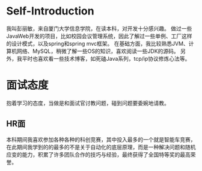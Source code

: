 # Self-Introduction
我叫彭丽敏，来自厦门大学信息学院，在读本科，对开发十分感兴趣。
做过一些JavaWeb开发的项目，比如校园会议管理系统，因此了解过一些单例、工厂这样的设计模式，以及spring和spring mvc框架。
在基础方面，我比较熟悉JVM、计算机网络、MySQL，稍微了解一些OS的知识，喜欢阅读一些JDK的源码。
另外，我平时也喜欢看一些技术博客，如死磕Java系列，tcp/ip协议修炼心法等。

# 面试态度
抱着学习的态度，当做是和面试官讨教问题，碰到问题要委婉地请教。


















## HR面
本科期间我喜欢参加各种各种的科创竞赛，其中投入最多的一个就是智能车竞赛，在此期间我学到的的最多的不是关于自动化的底层原理，而是一种解决问题和随机应变的能力，积累了许多团队合作的技巧与经验，最终获得了全国特等奖的最高荣誉。
